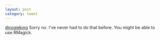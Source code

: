 ```yaml
---
layout: post
category: tweet
---
```

[@rogieking](http://twitter.com/rogieking) Sorry no. I've never had to do that before. You might be able to use RMagick.
